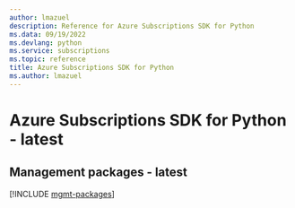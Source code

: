 ```yaml
---
author: lmazuel
description: Reference for Azure Subscriptions SDK for Python
ms.data: 09/19/2022
ms.devlang: python
ms.service: subscriptions
ms.topic: reference
title: Azure Subscriptions SDK for Python
ms.author: lmazuel
---
```

# Azure Subscriptions SDK for Python - latest

## Management packages - latest
[!INCLUDE [mgmt-packages](subscriptions-mgmt-index.md)]